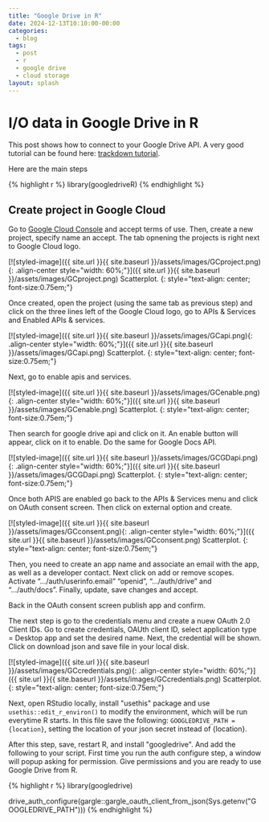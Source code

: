 ```yaml
---
title: "Google Drive in R"
date: 2024-12-13T10:10:00-00:00
categories:
  - blog
tags:
  - post
  - r
  - google drive
  - cloud storage
layout: splash
---
```


# I/O data in Google Drive in R

This post shows how to connect to your Google Drive API. A very good tutorial can be found here: [trackdown tutorial](https://claudiozandonella.github.io/trackdown/articles/oauth-client-configuration.html).

Here are the main steps

{% highlight r %}
library(googledriveR)
{% endhighlight %}

## Create project in Google Cloud 

Go to [Google Cloud Console](https://console.cloud.google.com/) and accept terms of use. Then, create a new project, specify name an accept. The tab opnening the projects is right next to Google Cloud logo.

[![styled-image]({{ site.url }}{{ site.baseurl }}/assets/images/GCproject.png){: .align-center style="width: 60%;"}]({{ site.url }}{{ site.baseurl }}/assets/images/GCproject.png) Scatterplot.
{: style="text-align: center; font-size:0.75em;"}

Once created, open the project (using the same tab as previous step) and click on the three lines left of the Google Cloud logo, go to APIs & Services and Enabled APIs & services.

[![styled-image]({{ site.url }}{{ site.baseurl }}/assets/images/GCapi.png){: .align-center style="width: 60%;"}]({{ site.url }}{{ site.baseurl }}/assets/images/GCapi.png) Scatterplot.
{: style="text-align: center; font-size:0.75em;"}

Next, go to enable apis and services.

[![styled-image]({{ site.url }}{{ site.baseurl }}/assets/images/GCenable.png){: .align-center style="width: 60%;"}]({{ site.url }}{{ site.baseurl }}/assets/images/GCenable.png) Scatterplot.
{: style="text-align: center; font-size:0.75em;"}

Then search for google drive api and click on it. An enable button will appear, click on it to enable. Do the same for Google Docs API.

[![styled-image]({{ site.url }}{{ site.baseurl }}/assets/images/GCGDapi.png){: .align-center style="width: 60%;"}]({{ site.url }}{{ site.baseurl }}/assets/images/GCGDapi.png) Scatterplot.
{: style="text-align: center; font-size:0.75em;"}

Once both APIS are enabled go back to the APIs & Services menu and click on OAuth consent screen. Then click on external option and create.

[![styled-image]({{ site.url }}{{ site.baseurl }}/assets/images/GCconsent.png){: .align-center style="width: 60%;"}]({{ site.url }}{{ site.baseurl }}/assets/images/GCconsent.png) Scatterplot.
{: style="text-align: center; font-size:0.75em;"}

Then, you need to create an app name and associate an email with the app, as well as a developer contact. Next click on add or remove scopes. Activate “…/auth/userinfo.email”  “openid”, “…/auth/drive” and “…/auth/docs”. Finally, update, save changes and accept.

Back in the OAuth consent screen publish app and confirm.

The next step is go to the credentials menu and create a nuew OAuth 2.0 Client IDs. Go to create credentials, OAUth client ID, select application type = Desktop app and set the desired name. Next, the credential will be shown. Click on download json and save file in your local disk.

[![styled-image]({{ site.url }}{{ site.baseurl }}/assets/images/GCcredentials.png){: .align-center style="width: 60%;"}]({{ site.url }}{{ site.baseurl }}/assets/images/GCcredentials.png) Scatterplot.
{: style="text-align: center; font-size:0.75em;"}

Next, open RStudio locally, install "usethis" package and use `usethis::edit_r_environ()` to modify the environment, which will be run everytime R starts. In this file save the following: `GOOGLEDRIVE_PATH = {location}`, setting the location of your json secret instead of {location}.

After this step, save, restart R, and install "googledrive". And add the following to your script. First time you run the auth configure step, a window will popup asking for permission. Give permissions and you are ready to use Google Drive from R.

{% highlight r %}
library(googledrive)

drive_auth_configure(gargle::gargle_oauth_client_from_json(Sys.getenv("GOOGLEDRIVE_PATH")))
{% endhighlight %}